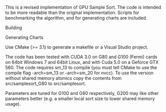 This is a revised implementation of GPU Sample Sort. The code is intended to be more readable than the original implementation. Scripts for benchmarking the algorithm, and for generating charts are included.

Building

Generating Charts



Use CMake (>= 3.1) to generate a makefile or a Visual Studio project.

The code has been tested with CUDA 3.0 on G80 and G100 (Fermi) cards on 64bit Windows 7 and 64bit Linux, and with Cuda 5.0 on a Geforce GTX 560. The code requires sm_13 to compile (you must tell CMake to use the compile flag -arch=sm_13 or -arch=sm_20 for nvcc). To use the version without shared memory atomics copy the contents from src/samplesort_G80 to src/samplesort.

Parameters are tuned for G100 and G80 respectively, G200 may like other parameters better (e.g. a smaller local sort size to lower shared memory usage). 